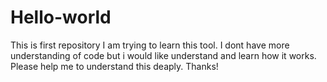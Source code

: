 # Hello-world
This is first repository 
I am trying to learn this tool. I dont have more understanding of code but i would like understand and learn how it works.
Please help me to understand this deaply.
      Thanks!
